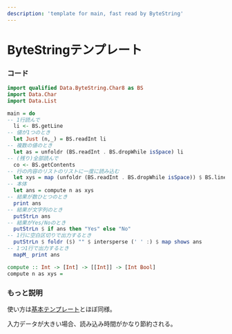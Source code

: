 ```yaml
---
description: 'template for main, fast read by ByteString'
---
```


# ByteStringテンプレート

### コード

```haskell
import qualified Data.ByteString.Char8 as BS
import Data.Char
import Data.List

main = do
-- 1行読んで
  li <- BS.getLine
-- 値が1つのとき
  let Just (n,_) = BS.readInt li
-- 複数の値のとき
  let as = unfoldr (BS.readInt . BS.dropWhile isSpace) li
-- (残り)全部読んで
  co <- BS.getContents
-- 行の内容のリストのリストに一度に読み込む
  let xys = map (unfoldr (BS.readInt . BS.dropWhile isSpace)) $ BS.lines co
-- 本体
  let ans = compute n as xys
-- 結果が数ひとつのとき
  print ans
-- 結果が文字列のとき
  putStrLn ans
-- 結果がYes/Noのとき
  putStrLn $ if ans then "Yes" else "No"
-- 1行に空白区切りで出力するとき
  putStrLn $ foldr ($) "" $ intersperse (' ' :) $ map shows ans
-- 1つ1行で出力するとき
  mapM_ print ans

compute :: Int -> [Int] -> [[Int]] -> [Int Bool]
compute n as xys =
```

### もっと説明

使い方は[基本テンプレート](basic-template.md)とほぼ同様。

入力データが大きい場合、読み込み時間がかなり節約される。

